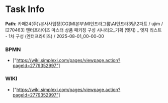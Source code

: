 # Task Info

**Path:** 카페24(주)\본사사업장\[CG]MI본부\MI인프라그룹\AI인프라3팀\2파트 / ujim / [270463] 엔터프라이즈 마스터 상품 패키징 구성 시나리오_기획 (엣지) _ 엣지 리스트 - 1차 구성 (엔터프라이즈) / 2025-08-01_00-00-00

### BPMN
- ["https://wiki.simplexi.com/pages/viewpage.action?pageId=2779352997"]

### WIKI
- ["https://wiki.simplexi.com/pages/viewpage.action?pageId=2779352997"]

